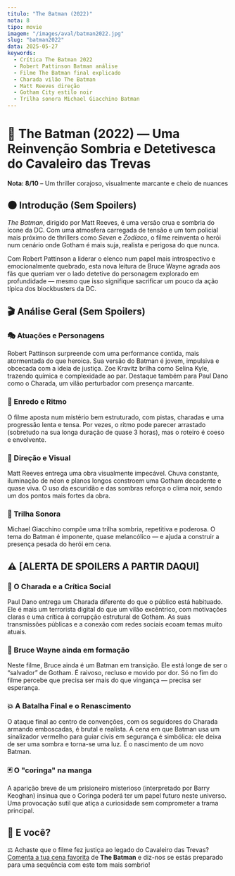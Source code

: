 ```yaml
---
titulo: "The Batman (2022)"
nota: 8
tipo: movie
imagem: "/images/aval/batman2022.jpg"
slug: "batman2022"
data: 2025-05-27
keywords:
  - Crítica The Batman 2022
  - Robert Pattinson Batman análise
  - Filme The Batman final explicado
  - Charada vilão The Batman
  - Matt Reeves direção
  - Gotham City estilo noir
  - Trilha sonora Michael Giacchino Batman
---
```


# 🦇 The Batman (2022) — Uma Reinvenção Sombria e Detetivesca do Cavaleiro das Trevas

**Nota: 8/10** – Um thriller corajoso, visualmente marcante e cheio de nuances

## 🌑 Introdução (Sem Spoilers)

*The Batman*, dirigido por Matt Reeves, é uma versão crua e sombria do ícone da DC. Com uma atmosfera carregada de tensão e um tom policial mais próximo de thrillers como *Seven* e *Zodíaco*, o filme reinventa o herói num cenário onde Gotham é mais suja, realista e perigosa do que nunca.

Com Robert Pattinson a liderar o elenco num papel mais introspectivo e emocionalmente quebrado, esta nova leitura de Bruce Wayne agrada aos fãs que queriam ver o lado detetive do personagem explorado em profundidade — mesmo que isso signifique sacrificar um pouco da ação típica dos blockbusters da DC.

## 🎬 Análise Geral (Sem Spoilers)

### 🎭 Atuações e Personagens

Robert Pattinson surpreende com uma performance contida, mais atormentada do que heroica. Sua versão do Batman é jovem, impulsiva e obcecada com a ideia de justiça. Zoe Kravitz brilha como Selina Kyle, trazendo química e complexidade ao par. Destaque também para Paul Dano como o Charada, um vilão perturbador com presença marcante.

### 📜 Enredo e Ritmo

O filme aposta num mistério bem estruturado, com pistas, charadas e uma progressão lenta e tensa. Por vezes, o ritmo pode parecer arrastado (sobretudo na sua longa duração de quase 3 horas), mas o roteiro é coeso e envolvente.

### 🎥 Direção e Visual

Matt Reeves entrega uma obra visualmente impecável. Chuva constante, iluminação de néon e planos longos constroem uma Gotham decadente e quase viva. O uso da escuridão e das sombras reforça o clima noir, sendo um dos pontos mais fortes da obra.

### 🎵 Trilha Sonora

Michael Giacchino compõe uma trilha sombria, repetitiva e poderosa. O tema do Batman é imponente, quase melancólico — e ajuda a construir a presença pesada do herói em cena.

## ⚠️ [ALERTA DE SPOILERS A PARTIR DAQUI]

### 🧩 O Charada e a Crítica Social

Paul Dano entrega um Charada diferente do que o público está habituado. Ele é mais um terrorista digital do que um vilão excêntrico, com motivações claras e uma crítica à corrupção estrutural de Gotham. As suas transmissões públicas e a conexão com redes sociais ecoam temas muito atuais.

### 🦇 Bruce Wayne ainda em formação

Neste filme, Bruce ainda é um Batman em transição. Ele está longe de ser o “salvador” de Gotham. É raivoso, recluso e movido por dor. Só no fim do filme percebe que precisa ser mais do que vingança — precisa ser esperança.

### 💥 A Batalha Final e o Renascimento

O ataque final ao centro de convenções, com os seguidores do Charada armando emboscadas, é brutal e realista. A cena em que Batman usa um sinalizador vermelho para guiar civis em segurança é simbólica: ele deixa de ser uma sombra e torna-se uma luz. É o nascimento de um novo Batman.

### 🃏 O "coringa" na manga

A aparição breve de um prisioneiro misterioso (interpretado por Barry Keoghan) insinua que o Coringa poderá ter um papel futuro neste universo. Uma provocação sutil que atiça a curiosidade sem comprometer a trama principal.

## 📢 E você?

⚖️ Achaste que o filme fez justiça ao legado do Cavaleiro das Trevas?  
[Comenta a tua cena favorita](../../contacto.html) de **The Batman** e diz-nos se estás preparado para uma sequência com este tom mais sombrio!
